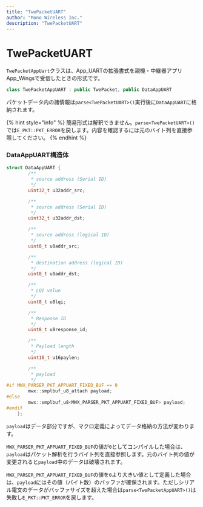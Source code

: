 ```yaml
---
title: "TwePacketUART"
author: "Mono Wireless Inc."
description: "TwePacketUART"
---
```

# TwePacketUART

`TwePacketAppUart`クラスは、App\_UARTの拡張書式を親機・中継器アプリApp\_Wingsで受信したときの形式です。

```cpp
class TwePacketAppUART : public TwePacket, public DataAppUART
```

パケットデータ内の諸情報は`parse<TwePacketUART>()`実行後に`DataAppUART`に格納されます。



{% hint style="info" %}
簡易形式は解釈できません。`parse<TwePacketUART>()`では`E_PKT::PKT_ERROR`を戻します。内容を確認するには元のバイト列を直接参照してください。
{% endhint %}



### DataAppUART構造体

```cpp
struct DataAppUART {
		/**
		 * source address (Serial ID)
		 */
		uint32_t u32addr_src;

		/**
		 * source address (Serial ID)
		 */
		uint32_t u32addr_dst;

		/**
		 * source address (logical ID)
		 */
		uint8_t u8addr_src;

		/**
		 * destination address (logical ID)
		 */
		uint8_t u8addr_dst;

		/**
		 * LQI value
		 */
		uint8_t u8lqi;

		/**
		 * Response ID
		 */
		uint8_t u8response_id;

		/**
		 * Payload length
		 */
		uint16_t u16paylen;

		/**
		 * payload
		 */
#if MWX_PARSER_PKT_APPUART_FIXED_BUF == 0
		mwx::smplbuf_u8_attach payload;
#else
		mwx::smplbuf_u8<MWX_PARSER_PKT_APPUART_FIXED_BUF> payload;
#endif
	};
```

`payload`はデータ部分ですが、マクロ定義によってデータ格納の方法が変わります。

`MWX_PARSER_PKT_APPUART_FIXED_BUF`の値が`0`としてコンパイルした場合は、`payload`はパケット解析を行うバイト列を直接参照します。元のバイト列の値が変更されると`payload`中のデータは破壊されます。

`MWX_PARSER_PKT_APPUART_FIXED_BUF`の値を`0`より大きい値として定義した場合は、`payload`にはその値（バイト数）のバッファが確保されます。ただしシリアル電文のデータがバッファサイズを超えた場合は`parse<TwePacketAppUART>()`は失敗し`E_PKT::PKT_ERROR`を戻します。
